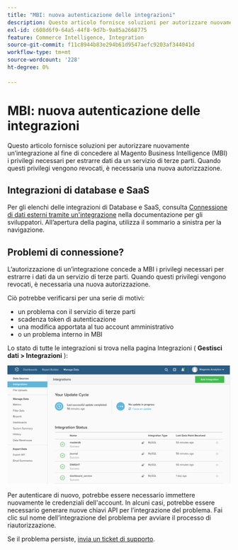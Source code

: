 ```yaml
---
title: "MBI: nuova autenticazione delle integrazioni"
description: Questo articolo fornisce soluzioni per autorizzare nuovamente un’integrazione al fine di concedere al Magento Business Intelligence (MBI) i privilegi necessari per estrarre dati da un servizio di terze parti. Quando questi privilegi vengono revocati, è necessaria una nuova autorizzazione.
exl-id: c608d6f9-64a5-44f8-9d7b-9a85a2668775
feature: Commerce Intelligence, Integration
source-git-commit: f11c8944b83e294b61d9547aefc9203af344041d
workflow-type: tm+mt
source-wordcount: '228'
ht-degree: 0%

---
```


# MBI: nuova autenticazione delle integrazioni

Questo articolo fornisce soluzioni per autorizzare nuovamente un’integrazione al fine di concedere al Magento Business Intelligence (MBI) i privilegi necessari per estrarre dati da un servizio di terze parti. Quando questi privilegi vengono revocati, è necessaria una nuova autorizzazione.

## Integrazioni di database e SaaS

Per gli elenchi delle integrazioni di Database e SaaS, consulta [Connessione di dati esterni tramite un&#39;integrazione](https://docs.magento.com/mbi/data-analyst/importing-data/integrations/integrations.html) nella documentazione per gli sviluppatori. All’apertura della pagina, utilizza il sommario a sinistra per la navigazione.

## Problemi di connessione?

L’autorizzazione di un’integrazione concede a MBI i privilegi necessari per estrarre i dati da un servizio di terze parti. Quando questi privilegi vengono revocati, è necessaria una nuova autorizzazione.

Ciò potrebbe verificarsi per una serie di motivi:

* un problema con il servizio di terze parti
* scadenza token di autenticazione
* una modifica apportata al tuo account amministrativo
* o un problema interno in MBI

Lo stato di tutte le integrazioni si trova nella pagina Integrazioni ( **Gestisci dati > Integrazioni** ):

![Integrazioni_page.png](assets/Integrations_page.png)

Per autenticare di nuovo, potrebbe essere necessario immettere nuovamente le credenziali dell&#39;account. In alcuni casi, potrebbe essere necessario generare nuove chiavi API per l’integrazione del problema. Fai clic sul nome dell’integrazione del problema per avviare il processo di riautorizzazione.

Se il problema persiste, [invia un ticket di supporto](/help/help-center-guide/help-center/magento-help-center-user-guide.md#submit-ticket).
